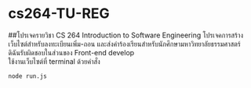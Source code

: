 # cs264-TU-REG
##โปรเจครายวิชา CS 264 Introduction to Software Engineering
โปรเจคการสร้างเว็บไซต์สำหรับลงทะเบียนเพิ่ม-ถอน และส่งคำร้องเรียนสำหรับนักศึกษามหาวิทยาลัยธรรมศาสตร์\
ดิฉันรับผิดชอบในส่วนของ Front-end develop\
ใช้งานเว็บไซต์ที่ terminal ด้วยคำสั่ง
```
node run.js
```
